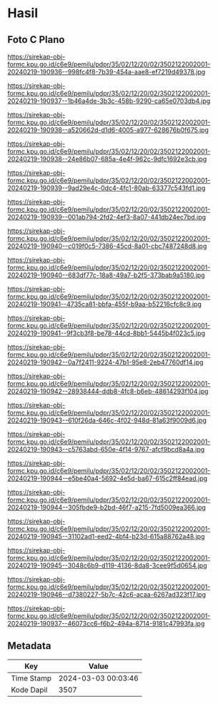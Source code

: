 # Hasil

## Foto C Plano

https://sirekap-obj-formc.kpu.go.id/c6e9/pemilu/pdpr/35/02/12/20/02/3502122002001-20240219-190936--998fc4f8-7b39-454a-aae8-ef7219d49378.jpg

https://sirekap-obj-formc.kpu.go.id/c6e9/pemilu/pdpr/35/02/12/20/02/3502122002001-20240219-190937--1b46a4de-3b3c-458b-9290-ca65e0703db4.jpg

https://sirekap-obj-formc.kpu.go.id/c6e9/pemilu/pdpr/35/02/12/20/02/3502122002001-20240219-190938--a520662d-d1d6-4005-a977-628676b0f675.jpg

https://sirekap-obj-formc.kpu.go.id/c6e9/pemilu/pdpr/35/02/12/20/02/3502122002001-20240219-190938--24e86b07-685a-4e4f-962c-9dfc1692e3cb.jpg

https://sirekap-obj-formc.kpu.go.id/c6e9/pemilu/pdpr/35/02/12/20/02/3502122002001-20240219-190939--9ad29e4c-0dc4-4fc1-80ab-63377c543fd1.jpg

https://sirekap-obj-formc.kpu.go.id/c6e9/pemilu/pdpr/35/02/12/20/02/3502122002001-20240219-190939--001ab794-2fd2-4ef3-8a07-441db24ec7bd.jpg

https://sirekap-obj-formc.kpu.go.id/c6e9/pemilu/pdpr/35/02/12/20/02/3502122002001-20240219-190940--c019f0c5-7386-45cd-8a01-cbc7487248d8.jpg

https://sirekap-obj-formc.kpu.go.id/c6e9/pemilu/pdpr/35/02/12/20/02/3502122002001-20240219-190940--683df77c-18a8-49a7-b2f5-373bab9a5180.jpg

https://sirekap-obj-formc.kpu.go.id/c6e9/pemilu/pdpr/35/02/12/20/02/3502122002001-20240219-190941--4735ca81-bbfa-455f-b9aa-b52216cfc8c9.jpg

https://sirekap-obj-formc.kpu.go.id/c6e9/pemilu/pdpr/35/02/12/20/02/3502122002001-20240219-190941--9f3cb3f8-be78-44cd-8bb1-5445b4f023c5.jpg

https://sirekap-obj-formc.kpu.go.id/c6e9/pemilu/pdpr/35/02/12/20/02/3502122002001-20240219-190942--0a7f2411-9224-47b1-95e8-2eb47760df14.jpg

https://sirekap-obj-formc.kpu.go.id/c6e9/pemilu/pdpr/35/02/12/20/02/3502122002001-20240219-190942--28938444-ddb8-4fc8-b6eb-48614293f104.jpg

https://sirekap-obj-formc.kpu.go.id/c6e9/pemilu/pdpr/35/02/12/20/02/3502122002001-20240219-190943--610f26da-646c-4f02-948d-81a63f9009d6.jpg

https://sirekap-obj-formc.kpu.go.id/c6e9/pemilu/pdpr/35/02/12/20/02/3502122002001-20240219-190943--c5763abd-650e-4f14-9767-afcf9bcd8a4a.jpg

https://sirekap-obj-formc.kpu.go.id/c6e9/pemilu/pdpr/35/02/12/20/02/3502122002001-20240219-190944--e5be40a4-5692-4e5d-ba67-615c2ff84ead.jpg

https://sirekap-obj-formc.kpu.go.id/c6e9/pemilu/pdpr/35/02/12/20/02/3502122002001-20240219-190944--305fbde9-b2bd-46f7-a215-7fd5009ea366.jpg

https://sirekap-obj-formc.kpu.go.id/c6e9/pemilu/pdpr/35/02/12/20/02/3502122002001-20240219-190945--31102ad1-eed2-4bf4-b23d-615a88762a48.jpg

https://sirekap-obj-formc.kpu.go.id/c6e9/pemilu/pdpr/35/02/12/20/02/3502122002001-20240219-190945--3048c6b9-d119-4136-8da8-3cee9f5d0654.jpg

https://sirekap-obj-formc.kpu.go.id/c6e9/pemilu/pdpr/35/02/12/20/02/3502122002001-20240219-190946--d7380227-5b7c-42c6-acaa-6267ad323f17.jpg

https://sirekap-obj-formc.kpu.go.id/c6e9/pemilu/pdpr/35/02/12/20/02/3502122002001-20240219-190937--46073cc6-f6b2-494a-8714-9181c47993fa.jpg


## Metadata

| Key        | Value               |
| ---------- | ------------------- |
| Time Stamp | 2024-03-03 00:03:46 |
| Kode Dapil | 3507                |



